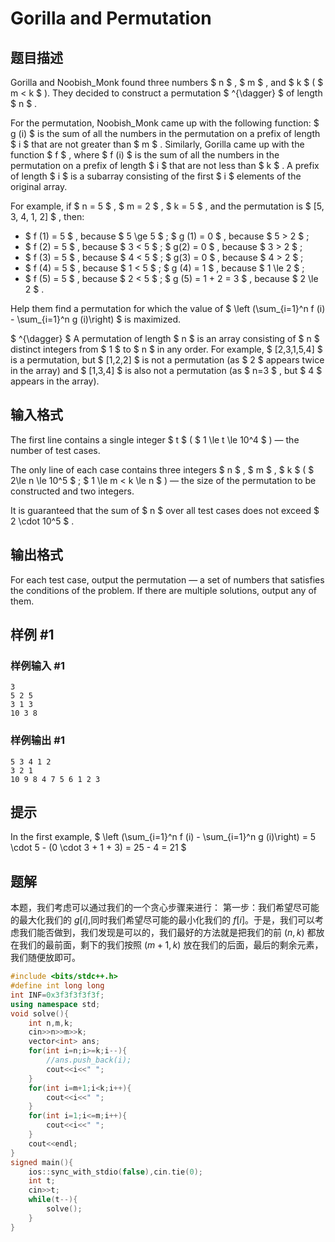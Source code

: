 # Gorilla and Permutation

## 题目描述

Gorilla and Noobish\_Monk found three numbers $ n $ , $ m $ , and $ k $ ( $ m < k $ ). They decided to construct a permutation $ ^{\dagger} $ of length $ n $ .

For the permutation, Noobish\_Monk came up with the following function: $ g (i) $ is the sum of all the numbers in the permutation on a prefix of length $ i $ that are not greater than $ m $ . Similarly, Gorilla came up with the function $ f $ , where $ f (i) $ is the sum of all the numbers in the permutation on a prefix of length $ i $ that are not less than $ k $ . A prefix of length $ i $ is a subarray consisting of the first $ i $ elements of the original array.

For example, if $ n = 5 $ , $ m = 2 $ , $ k = 5 $ , and the permutation is $ [5, 3, 4, 1, 2] $ , then:

- $ f (1) = 5 $ , because $ 5 \ge 5 $ ; $ g (1) = 0 $ , because $ 5 > 2 $ ;
- $ f (2) = 5 $ , because $ 3 < 5 $ ; $ g(2) = 0 $ , because $ 3 > 2 $ ;
- $ f (3) = 5 $ , because $ 4 < 5 $ ; $ g(3) = 0 $ , because $ 4 > 2 $ ;
- $ f (4) = 5 $ , because $ 1 < 5 $ ; $ g (4) = 1 $ , because $ 1 \le 2 $ ;
- $ f (5) = 5 $ , because $ 2 < 5 $ ; $ g (5) = 1 + 2 = 3 $ , because $ 2 \le 2 $ .

Help them find a permutation for which the value of $ \left (\sum_{i=1}^n f (i) - \sum_{i=1}^n g (i)\right) $ is maximized.

 $ ^{\dagger} $ A permutation of length $ n $ is an array consisting of $ n $ distinct integers from $ 1 $ to $ n $ in any order. For example, $ [2,3,1,5,4] $ is a permutation, but $ [1,2,2] $ is not a permutation (as $ 2 $ appears twice in the array) and $ [1,3,4] $ is also not a permutation (as $ n=3 $ , but $ 4 $ appears in the array).

## 输入格式

The first line contains a single integer $ t $ ( $ 1 \le t \le 10^4 $ ) — the number of test cases.

The only line of each case contains three integers $ n $ , $ m $ , $ k $ ( $ 2\le n \le 10^5 $ ; $ 1 \le m < k \le n $ ) — the size of the permutation to be constructed and two integers.

It is guaranteed that the sum of $ n $ over all test cases does not exceed $ 2 \cdot 10^5 $ .

## 输出格式

For each test case, output the permutation — a set of numbers that satisfies the conditions of the problem. If there are multiple solutions, output any of them.

## 样例 #1

### 样例输入 #1

```
3
5 2 5
3 1 3
10 3 8
```

### 样例输出 #1

```
5 3 4 1 2
3 2 1
10 9 8 4 7 5 6 1 2 3
```

## 提示

In the first example, $ \left (\sum_{i=1}^n f (i) - \sum_{i=1}^n g (i)\right) = 5 \cdot 5 - (0 \cdot 3 + 1 + 3) = 25 - 4 = 21 $

## 题解
本题，我们考虑可以通过我们的一个贪心步骤来进行：
第一步：我们希望尽可能的最大化我们的 $g[i]$,同时我们希望尽可能的最小化我们的 $f[i]$。于是，我们可以考虑我们能否做到，我们发现是可以的，我们最好的方法就是把我们的前 $(n,k)$ 都放在我们的最前面，剩下的我们按照 $(m+1,k)$ 放在我们的后面，最后的剩余元素，我们随便放即可。
```cpp
#include <bits/stdc++.h>
#define int long long
int INF=0x3f3f3f3f3f;
using namespace std;
void solve(){
    int n,m,k;
    cin>>n>>m>>k;
    vector<int> ans;
    for(int i=n;i>=k;i--){
        //ans.push_back(i);
        cout<<i<<" ";
    }
    for(int i=m+1;i<k;i++){
        cout<<i<<" ";
    }
    for(int i=1;i<=m;i++){
        cout<<i<<" ";
    }
    cout<<endl;
}
signed main(){
    ios::sync_with_stdio(false),cin.tie(0);
    int t;
    cin>>t;
    while(t--){
        solve();
    }
}
```